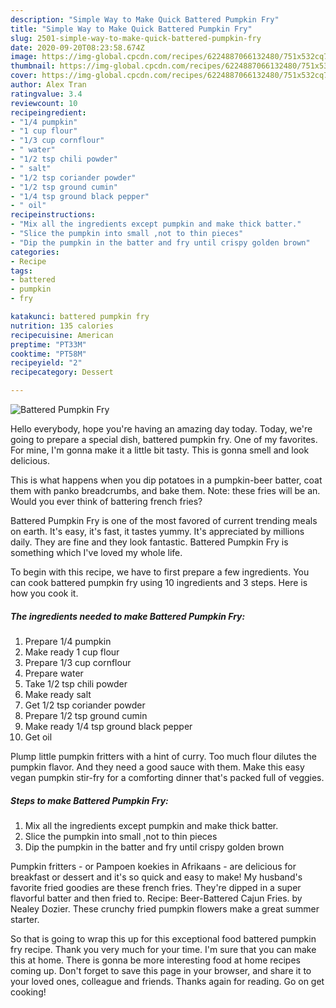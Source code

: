 ```yaml
---
description: "Simple Way to Make Quick Battered Pumpkin Fry"
title: "Simple Way to Make Quick Battered Pumpkin Fry"
slug: 2501-simple-way-to-make-quick-battered-pumpkin-fry
date: 2020-09-20T08:23:58.674Z
image: https://img-global.cpcdn.com/recipes/6224887066132480/751x532cq70/battered-pumpkin-fry-recipe-main-photo.jpg
thumbnail: https://img-global.cpcdn.com/recipes/6224887066132480/751x532cq70/battered-pumpkin-fry-recipe-main-photo.jpg
cover: https://img-global.cpcdn.com/recipes/6224887066132480/751x532cq70/battered-pumpkin-fry-recipe-main-photo.jpg
author: Alex Tran
ratingvalue: 3.4
reviewcount: 10
recipeingredient:
- "1/4 pumpkin"
- "1 cup flour"
- "1/3 cup cornflour"
- " water"
- "1/2 tsp chili powder"
- " salt"
- "1/2 tsp coriander powder"
- "1/2 tsp ground cumin"
- "1/4 tsp ground black pepper"
- " oil"
recipeinstructions:
- "Mix all the ingredients except pumpkin and make thick batter."
- "Slice the pumpkin into small ,not to thin pieces"
- "Dip the pumpkin in the batter and fry until crispy golden brown"
categories:
- Recipe
tags:
- battered
- pumpkin
- fry

katakunci: battered pumpkin fry 
nutrition: 135 calories
recipecuisine: American
preptime: "PT33M"
cooktime: "PT58M"
recipeyield: "2"
recipecategory: Dessert

---
```



![Battered Pumpkin Fry](https://img-global.cpcdn.com/recipes/6224887066132480/751x532cq70/battered-pumpkin-fry-recipe-main-photo.jpg)

Hello everybody, hope you're having an amazing day today. Today, we're going to prepare a special dish, battered pumpkin fry. One of my favorites. For mine, I'm gonna make it a little bit tasty. This is gonna smell and look delicious.

This is what happens when you dip potatoes in a pumpkin-beer batter, coat them with panko breadcrumbs, and bake them. Note: these fries will be an. Would you ever think of battering french fries?

Battered Pumpkin Fry is one of the most favored of current trending meals on earth. It's easy, it's fast, it tastes yummy. It's appreciated by millions daily. They are fine and they look fantastic. Battered Pumpkin Fry is something which I've loved my whole life.


To begin with this recipe, we have to first prepare a few ingredients. You can cook battered pumpkin fry using 10 ingredients and 3 steps. Here is how you cook it.

<!--inarticleads1-->

##### The ingredients needed to make Battered Pumpkin Fry:

1. Prepare 1/4 pumpkin
1. Make ready 1 cup flour
1. Prepare 1/3 cup cornflour
1. Prepare  water
1. Take 1/2 tsp chili powder
1. Make ready  salt
1. Get 1/2 tsp coriander powder
1. Prepare 1/2 tsp ground cumin
1. Make ready 1/4 tsp ground black pepper
1. Get  oil


Plump little pumpkin fritters with a hint of curry. Too much flour dilutes the pumpkin flavor. And they need a good sauce with them. Make this easy vegan pumpkin stir-fry for a comforting dinner that&#39;s packed full of veggies. 

<!--inarticleads2-->

##### Steps to make Battered Pumpkin Fry:

1. Mix all the ingredients except pumpkin and make thick batter.
1. Slice the pumpkin into small ,not to thin pieces
1. Dip the pumpkin in the batter and fry until crispy golden brown


Pumpkin fritters - or Pampoen koekies in Afrikaans - are delicious for breakfast or dessert and it&#39;s so quick and easy to make! My husband&#39;s favorite fried goodies are these french fries. They&#39;re dipped in a super flavorful batter and then fried to. Recipe: Beer-Battered Cajun Fries. by Nealey Dozier. These crunchy fried pumpkin flowers make a great summer starter. 

So that is going to wrap this up for this exceptional food battered pumpkin fry recipe. Thank you very much for your time. I'm sure that you can make this at home. There is gonna be more interesting food at home recipes coming up. Don't forget to save this page in your browser, and share it to your loved ones, colleague and friends. Thanks again for reading. Go on get cooking!
